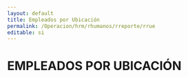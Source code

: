 ```yaml
---
layout: default
title: Empleados por Ubicación
permalink: /Operacion/hrm/rhumanos/rreporte/rrue
editable: si
---
```


# EMPLEADOS POR UBICACIÓN  
